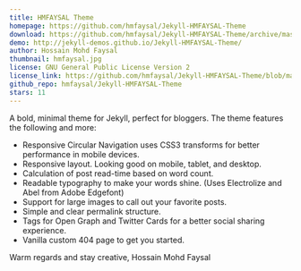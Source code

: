 ```yaml
---
title: HMFAYSAL Theme
homepage: https://github.com/hmfaysal/Jekyll-HMFAYSAL-Theme
download: https://github.com/hmfaysal/Jekyll-HMFAYSAL-Theme/archive/master.zip
demo: http://jekyll-demos.github.io/Jekyll-HMFAYSAL-Theme/
author: Hossain Mohd Faysal
thumbnail: hmfaysal.jpg
license: GNU General Public License Version 2
license_link: https://github.com/hmfaysal/Jekyll-HMFAYSAL-Theme/blob/master/LICENSE
github_repo: hmfaysal/Jekyll-HMFAYSAL-Theme
stars: 11
---
```


A bold, minimal theme for Jekyll, perfect for bloggers. The theme
features the following and more:

* Responsive Circular Navigation uses CSS3 transforms for better
  performance in mobile devices.
* Responsive layout. Looking good on mobile, tablet, and desktop.
* Calculation of post read-time based on word count.
* Readable typography to make your words shine. (Uses Electrolize and
  Abel from Adobe Edgefont)
* Support for large images to call out your favorite posts.
* Simple and clear permalink structure.
* Tags for Open Graph and Twitter Cards for a better social sharing
  experience.
* Vanilla custom 404 page to get you started.

Warm regards and stay creative,
Hossain Mohd Faysal
